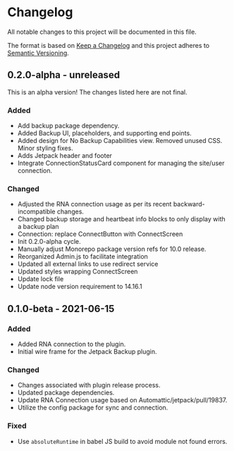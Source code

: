 # Changelog

All notable changes to this project will be documented in this file.

The format is based on [Keep a Changelog](https://keepachangelog.com/en/1.0.0/)
and this project adheres to [Semantic Versioning](https://semver.org/spec/v2.0.0.html).

## 0.2.0-alpha - unreleased

This is an alpha version! The changes listed here are not final.

### Added
- Add backup package dependency.
- Added Backup UI, placeholders, and supporting end points.
- Added design for No Backup Capabilities view. Removed unused CSS. Minor styling fixes.
- Adds Jetpack header and footer
- Integrate ConnectionStatusCard component for managing the site/user connection.

### Changed
- Adjusted the RNA connection usage as per its recent backward-incompatible changes.
- Changed backup storage and heartbeat info blocks to only display with a backup plan
- Connection: replace ConnectButton with ConnectScreen
- Init 0.2.0-alpha cycle.
- Manually adjust Monorepo package version refs for 10.0 release.
- Reorganized Admin.js to facilitate integration
- Updated all external links to use redirect service
- Updated styles wrapping ConnectScreen
- Update lock file
- Update node version requirement to 14.16.1

## 0.1.0-beta - 2021-06-15
### Added
- Added RNA connection to the plugin.
- Initial wire frame for the Jetpack Backup plugin.

### Changed
- Changes associated with plugin release process.
- Updated package dependencies.
- Update RNA Connection usage based on Automattic/jetpack/pull/19837.
- Utilize the config package for sync and connection.

### Fixed
- Use `absoluteRuntime` in babel JS build to avoid module not found errors.
